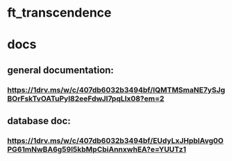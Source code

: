 # ft_transcendence

# docs
## general documentation:
### https://1drv.ms/w/c/407db6032b3494bf/IQMTMSmaNE7ySJgBOrFskTvOATuPyl82eeFdwJI7pqLlx08?em=2

## database doc:
### https://1drv.ms/w/c/407db6032b3494bf/EUdyLxJHpblAvg0OPG61mNwBA6g59l5kbMpCbiAnnxwhEA?e=YUUTz1